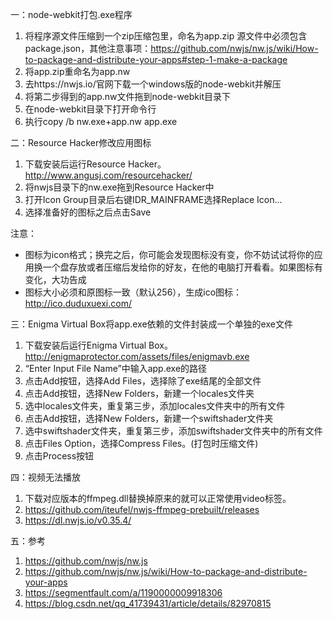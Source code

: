 一：node-webkit打包.exe程序
1. 将程序源文件压缩到一个zip压缩包里，命名为app.zip
    源文件中必须包含package.json，其他注意事项：https://github.com/nwjs/nw.js/wiki/How-to-package-and-distribute-your-apps#step-1-make-a-package
2. 将app.zip重命名为app.nw
3. 去https://nwjs.io/官网下载一个windows版的node-webkit并解压
4. 将第二步得到的app.nw文件拖到node-webkit目录下
5. 在node-webkit目录下打开命令行
7. 执行copy /b nw.exe+app.nw app.exe 
	
二：Resource Hacker修改应用图标
1. 下载安装后运行Resource Hacker。http://www.angusj.com/resourcehacker/
2. 将nwjs目录下的nw.exe拖到Resource Hacker中
3. 打开Icon Group目录后右键IDR_MAINFRAME选择Replace Icon...
4. 选择准备好的图标之后点击Save

注意：
- 图标为icon格式；换完之后，你可能会发现图标没有变，你不妨试试将你的应用换一个盘存放或者压缩后发给你的好友，在他的电脑打开看看。如果图标有变化，大功告成
- 图标大小必须和原图标一致（默认256），生成ico图标：http://ico.duduxuexi.com/

三：Enigma Virtual Box将app.exe依赖的文件封装成一个单独的exe文件
1. 下载安装后运行Enigma Virtual Box。http://enigmaprotector.com/assets/files/enigmavb.exe
2. “Enter Input File Name”中输入app.exe的路径
3. 点击Add按钮，选择Add Files，选择除了exe结尾的全部文件
4. 点击Add按钮，选择New Folders，新建一个locales文件夹
5. 选中locales文件夹，重复第三步，添加locales文件夹中的所有文件
6. 点击Add按钮，选择New Folders，新建一个swiftshader文件夹
7. 选中swiftshader文件夹，重复第三步，添加swiftshader文件夹中的所有文件
8. 点击Files Option，选择Compress Files。(打包时压缩文件)
9. 点击Process按钮		
	
四：视频无法播放
1. 下载对应版本的ffmpeg.dll替换掉原来的就可以正常使用video标签。
2. https://github.com/iteufel/nwjs-ffmpeg-prebuilt/releases
3. https://dl.nwjs.io/v0.35.4/
	
五：参考
1. https://github.com/nwjs/nw.js
2. https://github.com/nwjs/nw.js/wiki/How-to-package-and-distribute-your-apps
3. https://segmentfault.com/a/1190000009918306
4. https://blog.csdn.net/qq_41739431/article/details/82970815
